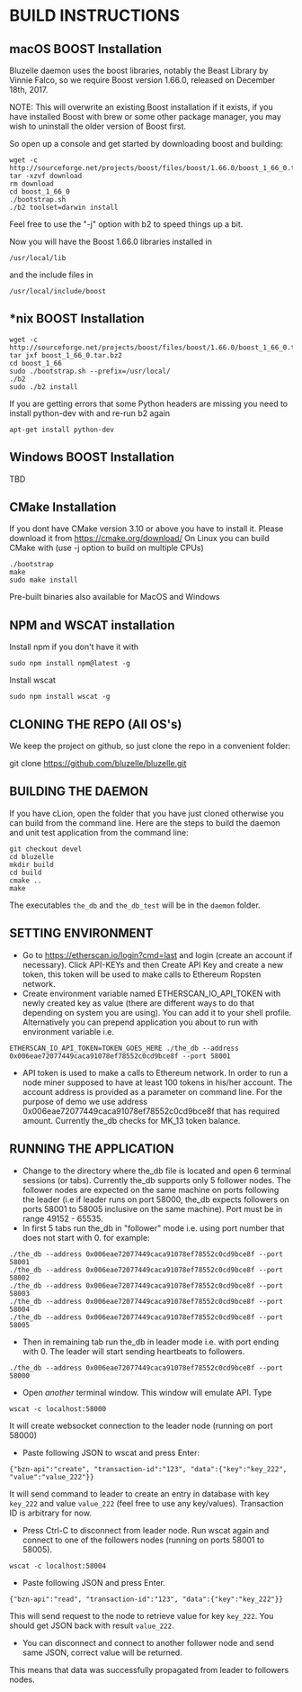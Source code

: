 BUILD INSTRUCTIONS
==================

macOS BOOST Installation 
-
Bluzelle daemon uses the boost libraries, notably the Beast Library by Vinnie Falco, so we require Boost version 1.66.0, 
released on December 18th, 2017.    

NOTE: This will overwrite an existing Boost installation if it exists, if you have installed Boost with 
brew or some other package manager, you may wish to uninstall the older version of Boost first.

So open up a console and get started by downloading boost and building:
```
wget -c http://sourceforge.net/projects/boost/files/boost/1.66.0/boost_1_66_0.tar.bz2/download
tar -xzvf download
rm download
cd boost_1_66_0
./bootstrap.sh 
./b2 toolset=darwin install
```

Feel free to use the "-j" option with b2 to speed things up a bit. 

Now you will have the Boost 1.66.0 libraries installed in 

```/usr/local/lib```

and the include files in 

```/usr/local/include/boost```


*nix BOOST Installation
-
```
wget -c http://sourceforge.net/projects/boost/files/boost/1.66.0/boost_1_66_0.tar.bz2
tar jxf boost_1_66_0.tar.bz2
cd boost_1_66
sudo ./bootstrap.sh --prefix=/usr/local/
./b2
sudo ./b2 install 
```
If you are getting errors that some Python headers are missing you need to install python-dev with and re-run b2 again
```
apt-get install python-dev
```

Windows BOOST Installation
-
TBD

CMake Installation
-
If you dont have CMake version 3.10 or above you have to install it. Please download it from https://cmake.org/download/
On Linux you can build CMake with (use -j option to build on multiple CPUs)
```
./bootstrap
make
sudo make install
```
Pre-built binaries also available for MacOS and Windows

NPM and WSCAT installation
-
Install npm if you don't have it with
```
sudo npm install npm@latest -g
```
Install wscat 
```
sudo npm install wscat -g
```

CLONING THE REPO (All OS's)
-
We keep the project on github, so just clone the repo in a convenient folder:

git clone https://github.com/bluzelle/bluzelle.git

BUILDING THE DAEMON
-
If you have cLion, open the folder that you have just cloned otherwise you can build from the command line. 
Here are the steps to build the daemon and unit test application from the command line:
```
git checkout devel
cd bluzelle
mkdir build
cd build
cmake ..
make
````

The executables ```the_db``` and ```the_db_test```  will be in the `daemon` folder.


SETTING ENVIRONMENT
-
- Go to https://etherscan.io/login?cmd=last and login (create an account if necessary). Click API-KEYs and then Create API Key and create a new token, this token will be used to make calls to Ethereum Ropsten network. 
- Create environment variable named ETHERSCAN_IO_API_TOKEN with newly created key as value (there are different ways to do that depending on system you are using). You can add it to your shell profile. Alternatively you can prepend application you about to run with environment variable i.e.
```
ETHERSCAN_IO_API_TOKEN=TOKEN_GOES_HERE ./the_db --address 0x006eae72077449caca91078ef78552c0cd9bce8f --port 58001
```
- API token is used to make a calls to Ethereum network. In order to run a node miner supposed to have at least 100 tokens in his/her account. The account address is provided as a parameter on command line. For the purpose of demo we use address 0x006eae72077449caca91078ef78552c0cd9bce8f that has required amount. Currently the_db checks for MK_13 token balance.

RUNNING THE APPLICATION
-
- Change to the directory where the_db file is located and open 6 terminal sessions (or tabs). Currently the_db supports only 5 follower nodes. The follower nodes are expected on the same machine on ports following the leader (i.e if leader runs on port 58000, the_db expects followers on ports 58001 to 58005 inclusive on the same machine). Port must be in range 49152 - 65535.
- In first 5 tabs run the_db in "follower" mode i.e. using port number that does not start with 0. for example:
```
./the_db --address 0x006eae72077449caca91078ef78552c0cd9bce8f --port 58001
./the_db --address 0x006eae72077449caca91078ef78552c0cd9bce8f --port 58002
./the_db --address 0x006eae72077449caca91078ef78552c0cd9bce8f --port 58003
./the_db --address 0x006eae72077449caca91078ef78552c0cd9bce8f --port 58004
./the_db --address 0x006eae72077449caca91078ef78552c0cd9bce8f --port 58005
```
- Then in remaining tab run the_db in leader mode i.e. with port ending with 0. The leader will start sending heartbeats to followers.
```
./the_db --address 0x006eae72077449caca91078ef78552c0cd9bce8f --port 58000
```
- Open _another_ terminal window. This window will emulate API. Type 
```
wscat -c localhost:58000
```
It will create websocket connection to the leader node (running on port 58000)
- Paste following JSON to wscat and press Enter:
```
{"bzn-api":"create", "transaction-id":"123", "data":{"key":"key_222", "value":"value_222"}}
```
It will send command to leader to create an entry in database with key ```key_222``` and value ```value_222``` (feel free to use any key/values). Transaction ID is arbitrary for now.
- Press Ctrl-C to disconnect from leader node.
Run wscat again and connect to one of the followers nodes (running on ports 58001 to 58005).
```
wscat -c localhost:58004
```
- Paste following JSON and press Enter.
```
{"bzn-api":"read", "transaction-id":"123", "data":{"key":"key_222"}}
```
This will send request to the node to retrieve value for key ```key_222```. You should get JSON back with result ```value_222```.
- You can disconnect and connect to another follower node and send same JSON, correct value will be returned.

This means that data was successfully propagated from leader to followers nodes.

